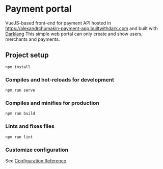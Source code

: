 # Payment portal
VueJS-based front-end for payment API hosted in https://alexandrchumakin-payment-app.builtwithdark.com and built with [Darklang](https://darklang.com/)
This simple web portal can only create and show users, merchants and payments.

## Project setup
```
npm install
```

### Compiles and hot-reloads for development
```
npm run serve
```

### Compiles and minifies for production
```
npm run build
```

### Lints and fixes files
```
npm run lint
```

### Customize configuration
See [Configuration Reference](https://cli.vuejs.org/config/).
